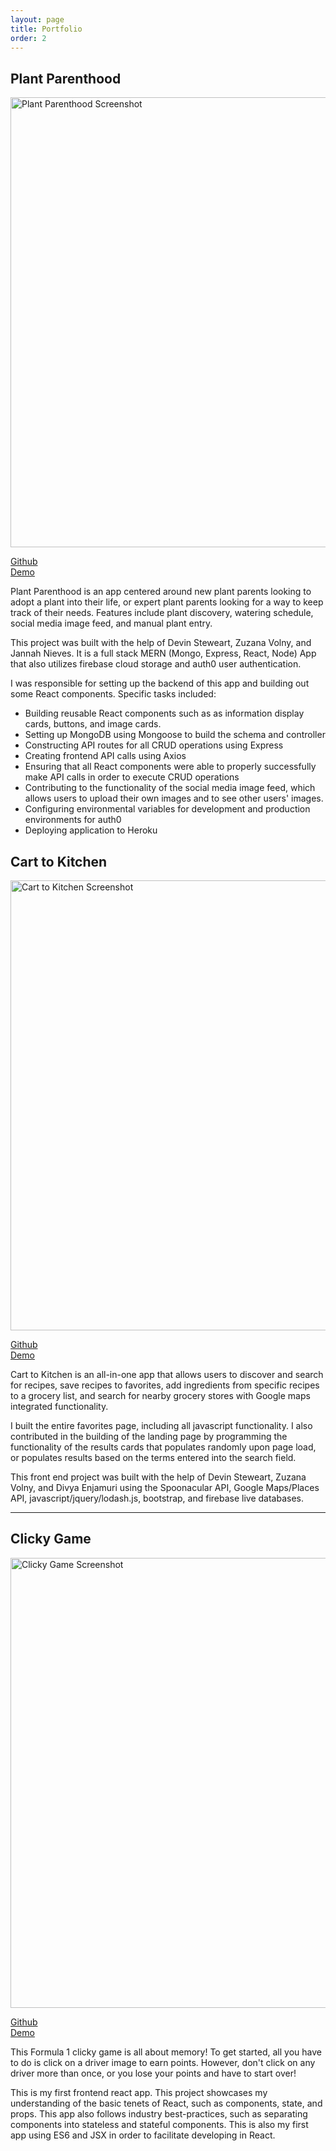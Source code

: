 ```yaml
---
layout: page
title: Portfolio
order: 2
---
```


## Plant Parenthood
<img width="720" alt="Plant Parenthood Screenshot" src="https://user-images.githubusercontent.com/50184318/69924641-4fb70880-1461-11ea-8f33-ccd1ba78d755.png">

<a href="https://github.com/ppgeyser/plant-parenthood">Github</a>
<br>
<a href="https://plantparenthood.herokuapp.com/">Demo</a>

Plant Parenthood is an app centered around new plant parents looking to adopt a plant into their life, or expert plant parents looking for a way to keep track of their needs. Features include plant discovery, watering schedule, social media image feed, and manual plant entry.

This project was built with the help of Devin Steweart, Zuzana Volny, and Jannah Nieves. It is a full stack MERN (Mongo, Express, React, Node) App that also utilizes firebase cloud storage and auth0 user authentication.

I was responsible for setting up the backend of this app and building out some React components. Specific tasks included: 

- Building reusable React components such as as information display cards, buttons, and image cards.
- Setting up MongoDB using Mongoose to build the schema and controller
- Constructing API routes for all CRUD operations using Express
- Creating frontend API calls using Axios
- Ensuring that all React components were able to properly successfully make API calls in order to execute CRUD operations
- Contributing to the functionality of the social media image feed, which allows users to upload their own images and to see other users' images.
- Configuring environmental variables for development and production environments for auth0
- Deploying application to Heroku

## Cart to Kitchen
<img width="720" alt="Cart to Kitchen Screenshot" src="https://user-images.githubusercontent.com/50184318/63632473-6ee50500-c5eb-11e9-8642-502ed8ff1290.png">

<a href="https://github.com/ppgeyser/cart-to-kitchen">Github</a>
<br>
<a href="https://ppgeyser.github.io/cart-to-kitchen/">Demo</a>

Cart to Kitchen is an all-in-one app that allows users to discover and search for recipes, save recipes to favorites, add ingredients from specific recipes to a grocery list, and search for nearby grocery stores with Google maps integrated functionality.

I built the entire favorites page, including all javascript functionality. I also contributed in the building of the landing page by programming the functionality of the results cards that populates randomly upon page load, or populates results based on the terms entered into the search field.

This front end project was built with the help of Devin Steweart, Zuzana Volny, and Divya Enjamuri using the Spoonacular API, Google Maps/Places API, javascript/jquery/lodash.js, bootstrap, and firebase live databases. 

- - -

## Clicky Game

<img width="720" alt="Clicky Game Screenshot" src="https://user-images.githubusercontent.com/50184318/68090762-8252ee80-fe2c-11e9-9732-56c85d76de83.png">

<a href="https://github.com/ppgeyser/clicky-game">Github</a>
<br>
<a href="https://ppgeyser.github.io/clicky-game/">Demo</a>

This Formula 1 clicky game is all about memory! To get started, all you have to do is click on a driver image to earn points. However, don't click on any driver more than once, or you lose your points and have to start over!

This is my first frontend react app. This project showcases my understanding of the basic tenets of React, such as components, state, and props. This app also follows industry best-practices, such as separating components into stateless and stateful components. This is also my first app using ES6 and JSX in order to facilitate developing in React. 